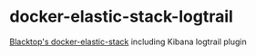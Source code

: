 # docker-elastic-stack-logtrail
[Blacktop's docker-elastic-stack](https://github.com/blacktop/docker-elastic-stack) including Kibana logtrail plugin
